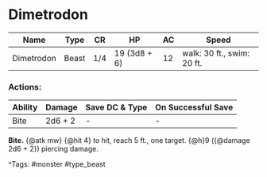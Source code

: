 # Dimetrodon

| Name | Type | CR | HP | AC | Speed |
|------|------|----|----|----|-------|
| Dimetrodon | Beast | 1/4 | 19 (3d8 + 6) | 12 | walk: 30 ft., swim: 20 ft. |

### Actions:

| Ability | Damage | Save DC & Type | On Successful Save |
|---------|--------|----------------|--------------------|
| Bite | 2d6 + 2 | - | - |


**Bite.** {@atk mw} {@hit 4} to hit, reach 5 ft., one target. {@h}9 ({@damage 2d6 + 2}) piercing damage.

^Tags: #monster #type_beast
